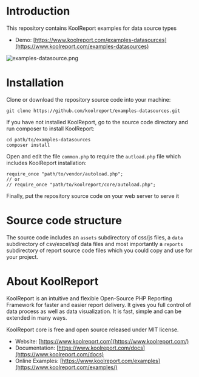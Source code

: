 # Introduction

This repository contains KoolReport examples for data source types

* Demo: [https://www.koolreport.com/examples-datasources](https://www.koolreport.com/examples-datasources)

![examples-datasource.png](examples-datasource.png)

# Installation

Clone or download the repository source code into your machine:

```
git clone https://github.com/koolreport/examples-datasources.git
```
If you have not installed KoolReport, go to the source code directory and run composer to install KoolReport:

```
cd path/to/examples-datasources
composer install
```

Open and edit the file `common.php` to require the `autload.php` file 
which includes KoolReport installation:

```
require_once "path/to/vendor/autoload.php";
// or
// require_once "path/to/koolreport/core/autoload.php";
```

Finally, put the repository source code on your web server to serve it

# Source code structure

The source code includes an `assets` subdirectory of css/js files, a `data` subdirectory of csv/excel/sql data files 
and most importantly a `reports` subdirectory of report source code files which you could copy and use for your project.


# About KoolReport

KoolReport is an intuitive and flexible Open-Source PHP Reporting Framework for faster and easier report delivery. It gives you full control of data process as well as data visualization. It is fast, simple and can be extended in many ways.

KoolReport core is free and open source released under MIT license.

* Website: [https://www.koolreport.com](https://www.koolreport.com/)
* Documentation: [https://www.koolreport.com/docs](https://www.koolreport.com/docs)  
* Online Examples: [https://www.koolreport.com/examples](https://www.koolreport.com/examples/)